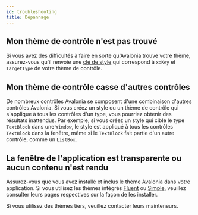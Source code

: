 ```yaml
---
id: troubleshooting
title: Dépannage
---
```


## Mon thème de contrôle n'est pas trouvé

Si vous avez des difficultés à faire en sorte qu'Avalonia trouve votre thème, assurez-vous qu'il renvoie une [clé de style](styles#style-key) qui correspond à `x:Key` et `TargetType` de votre thème de contrôle.

## Mon thème de contrôle casse d'autres contrôles

De nombreux contrôles Avalonia se composent d'une combinaison d'autres contrôles Avalonia. Si vous créez un style ou un thème de contrôle qui s'applique à tous les contrôles d'un type, vous pourriez obtenir des résultats inattendus. Par exemple, si vous créez un style qui cible le type `TextBlock` dans une `Window`, le style est appliqué à tous les contrôles `TextBlock` dans la fenêtre, même si le `TextBlock` fait partie d'un autre contrôle, comme un `ListBox`.

## La fenêtre de l'application est transparente ou aucun contenu n'est rendu

Assurez-vous que vous avez installé et inclus le thème Avalonia dans votre application. 
Si vous utilisez les thèmes intégrés [Fluent](themes/fluent.md) ou [Simple](themes/simple.md), veuillez consulter leurs pages respectives sur la façon de les installer.

Si vous utilisez des thèmes tiers, veuillez contacter leurs mainteneurs.